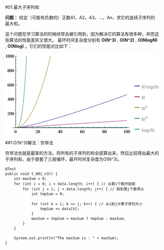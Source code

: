#01.最大子序列和

 **问题：** 给定（可能有负数的）正数A1，A2，A3，...，An，求它的连续子序列的最大和。
 
 这个问题在学习算法的时候经常会被引用到，因为解决它的算法有很多种，并而这些算法的性能差异又很大。
 最坏时间复杂度分别有 **O(N^3)** , **O(N^2)** , **O(NlogN)** , **O(Nlog)** 。它们的性能对比如下：
 
 <img src="images/01-01.gif"/>
 
##1.O(N^3)解法：穷举法
 
 穷举法也就是最笨的方法，将所有的子序列的和全部算出来，然后比较得出最大的子序列和，由于嵌套了三层循环，最坏时间复杂度为O(N^3)。
 
	@Test
	public void t_001_n3() {
		int maxSum = 0;
		for (int i = 0; i < data.length; i++) { // 从第i个数开始取
			for (int j = i; j < data.length; j++) { // 取到第j个数停止
				int tmpSum = 0;

				for (int k = i; k <= j; k++) { // 从i到j计算子序列大小
					tmpSum += data[k];
				}
				maxSum = tmpSum > maxSum ? tmpSum : maxSum;
			}
		}

		System.out.println("The maxSum is : " + maxSum);
	}
	
	
 
 

